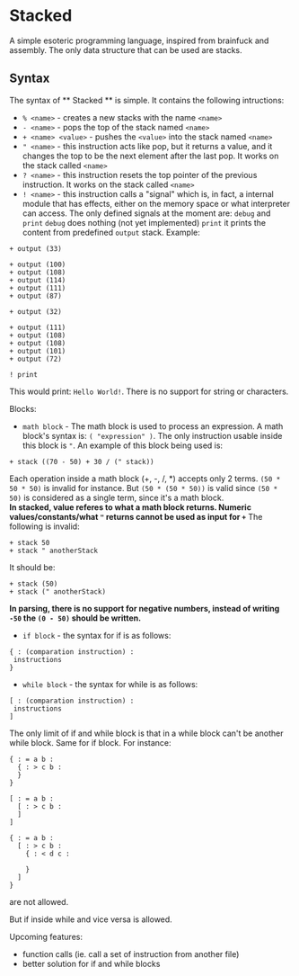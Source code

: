 # Stacked
A simple esoteric programming language, inspired from brainfuck and assembly. The only data structure that can be used are stacks.
## Syntax
The syntax of ** Stacked ** is simple. It contains the following intructions:  
* `% <name>` - creates a new stacks with the name `<name>`
* `- <name>` - pops the top of the stack named `<name>`
* `+ <name> <value>` - pushes the `<value>` into the stack named `<name>`
* `" <name>` - this instruction acts like pop, but it returns a value, and it changes the top to be the next element after the last pop. It works on the stack called `<name>`
* `? <name>` - this instruction resets the top pointer of the previous instruction. It works on the stack called `<name>`
* `! <name>` - this instruction calls a "signal" which is, in fact, a internal module that has effects, either on the memory space or what interpreter can access.
The only defined signals at the moment are: `debug` and `print`
`debug` does nothing (not yet implemented)
`print` it prints the content from predefined `output` stack. Example:  
```
+ output (33)

+ output (100)
+ output (108)
+ output (114)
+ output (111)
+ output (87)

+ output (32)

+ output (111)
+ output (108)
+ output (108)
+ output (101)
+ output (72)

! print
```
This would print: `Hello World!`. There is no support for string or characters.  

Blocks:  
 * `math block` - The math block is used to process an expression. A math block's syntax is: `( "expression" )`. The only instruction usable inside this block is `"`. An example of this block being used is:
 ```
 + stack ((70 - 50) + 30 / (" stack))
 ```
Each operation inside a math block (+, -, /, *) accepts only 2 terms. `(50 * 50 * 50)` is invalid for instance. But `(50 * (50 * 50))` is valid since `(50 * 50)` is considered as a single term, since it's a math block.  
__In stacked, value referes to what a math block returns. Numeric values/constants/what `"` returns cannot be used as input for `+`__
The following is invalid:
```
+ stack 50
+ stack " anotherStack
```
It should be:
 ```
 + stack (50)
 + stack (" anotherStack)
 ```
 __In parsing, there is no support for negative numbers, instead of writing `-50` the `(0 - 50)` should be written.__
 
 * `if block` - the syntax for if is as follows:
 ```
 { : (comparation instruction) :
  instructions
 }
 ```
 * `while block` - the syntax for while is as follows:
 ```
 [ : (comparation instruction) :
  instructions
 ]
 ```
The only limit of if and while block is that in a while block can't be another while block. Same for if block.
For instance:
```
{ : = a b :
  { : > c b :
  }
}
```
```
[ : = a b :
  [ : > c b :
  ]
]
```
```
{ : = a b :
  [ : > c b :
    { : < d c :
    
    }
  ]
}
```
are not allowed.  

But if inside while and vice versa is allowed.  

Upcoming features:
  * function calls (ie. call a set of instruction from another file)
  * better solution for if and while blocks
